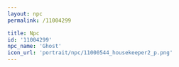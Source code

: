 ```yaml
---
layout: npc
permalink: /11004299

title: Npc
id: '11004299'
npc_name: 'Ghost'
icon_url: 'portrait/npc/11000544_housekeeper2_p.png'
---
```


